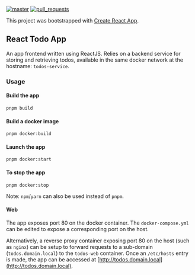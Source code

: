 [![master](https://github.com/jahid90/todo-web/workflows/Node.js%20CI/badge.svg?branch=master)](https://github.com/jahid90/todo-web/actions?query=workflow%3A%22Node.js+CI%22+branch%3Amaster)
[![pull_requests](https://github.com/jahid90/todo-web/workflows/Node.js%20CI/badge.svg?event=pull_request)](https://github.com/jahid90/todo-web/actions?query=workflow%3A%22Node.js+CI%22+event%3Apull_request)

This project was bootstrapped with [Create React App](https://github.com/facebook/create-react-app).

## React Todo App

An app frontend written using ReactJS. Relies on a backend service for storing and retrieving todos, available in the same docker network at the hostname: `todos-service`.

### Usage

#### Build the app

```shell
pnpm build
```

#### Build a docker image

```shell
pnpm docker:build
```

#### Launch the app

```shell
pnpm docker:start
```

#### To stop the app

```shell
pnpm docker:stop
```

Note: `npm`/`yarn` can also be used instead of `pnpm`.

#### Web

The app exposes port 80 on the docker container. The `docker-compose.yml` can be edited to expose a corresponding port on the host.

Alternatively, a reverse proxy container exposing port 80 on the host (such as `nginx`) can be setup to forward requests to a sub-domain (`todos.domain.local`) to the `todos-web` container. Once an `/etc/hosts` entry is made, the app can be accessed at [http://todos.domain.local](http://todos.domain.local).
